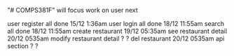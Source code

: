 "# COMPS381F" 
will focus work on user next

user register all done 15/12 1:36am
user login all done 18/12 11:55am
search all done 18/12 11:55am
create restaurant 19/12 05:35am
see restaurant detail 20/12 0535am 
modify restaurant detail ? ?
del restaurant 20/12 0535am
api section ? ?
